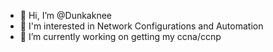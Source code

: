 - 👋 Hi, I’m @Dunkaknee
- 👀 I'm interested in Network Configurations and Automation
- 🌱 I’m currently working on getting my ccna/ccnp
